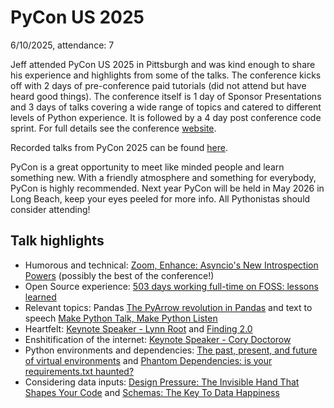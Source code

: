 # PyCon US 2025

6/10/2025, attendance: 7


Jeff attended PyCon US 2025 in Pittsburgh and was kind enough to share his experience and highlights from some of the talks. The conference kicks off with 2 days of pre-conference paid tutorials (did not attend but have heard good things). The conference itself is 1 day of Sponsor Presentations and 3 days of talks covering a wide range of topics and catered to different levels of Python experience. It is followed by a 4 day post conference code sprint. For full details see the conference [website](https://us.pycon.org/2025/).

Recorded talks from PyCon 2025 can be found [here](https://www.youtube.com/playlist?list=PL2Uw4_HvXqvb98mQjN0-rYQjdDxJ_hcrs).

PyCon is a great opportunity to meet like minded people and learn something new. With a friendly atmosphere and something for everybody, PyCon is highly recommended. Next year PyCon will be held in May 2026 in Long Beach, keep your eyes peeled for more info. All Pythonistas should consider attending!


## Talk highlights

- Humorous and technical: [
Zoom, Enhance: Asyncio's New Introspection Powers](https://www.youtube.com/watch?v=RrsVi1P6n0w&list=PL2Uw4_HvXqvb98mQjN0-rYQjdDxJ_hcrs&index=43) (possibly the best of the conference!)
- Open Source experience: [503 days working full-time on FOSS: lessons learned](https://www.youtube.com/watch?v=iURLDirfmno&list=PL2Uw4_HvXqvb98mQjN0-rYQjdDxJ_hcrs&index=10)
- Relevant topics: Pandas [The PyArrow revolution in Pandas](https://www.youtube.com/watch?v=Cpr0wbopYvU&list=PL2Uw4_HvXqvb98mQjN0-rYQjdDxJ_hcrs&index=39) and text to speech [Make Python Talk, Make Python Listen](https://www.youtube.com/watch?v=bHUvzkuf3Qk&list=PL2Uw4_HvXqvb98mQjN0-rYQjdDxJ_hcrs&index=33)
- Heartfelt: [Keynote Speaker - Lynn Root](https://www.youtube.com/watch?v=Bglsof9b23k&list=PL2Uw4_HvXqvb98mQjN0-rYQjdDxJ_hcrs&index=4) and [Finding 2.0](https://www.youtube.com/watch?v=BKzv4uP8s-k&list=PL2Uw4_HvXqvb98mQjN0-rYQjdDxJ_hcrs&index=90)
- Enshitification of the internet: [Keynote Speaker - Cory Doctorow](https://www.youtube.com/watch?v=ydVmzg_SJLw&list=PL2Uw4_HvXqvb98mQjN0-rYQjdDxJ_hcrs&index=3)
- Python environments and dependencies: [The past, present, and future of virtual environments](https://www.youtube.com/watch?v=CV8KRvWKYDw) and [Phantom Dependencies: is your requirements.txt haunted?](https://www.youtube.com/watch?v=x9K3xPmi_tg&list=PL2Uw4_HvXqvb98mQjN0-rYQjdDxJ_hcrs&index=12)
- Considering data inputs: [Design Pressure: The Invisible Hand That Shapes Your Code](https://www.youtube.com/watch?v=IhNSINolcSM&list=PL2Uw4_HvXqvb98mQjN0-rYQjdDxJ_hcrs&index=48) and [Schemas: The Key To Data Happiness](https://www.youtube.com/watch?v=fCkEo-1MG1A&list=PL2Uw4_HvXqvb98mQjN0-rYQjdDxJ_hcrs&index=89)
